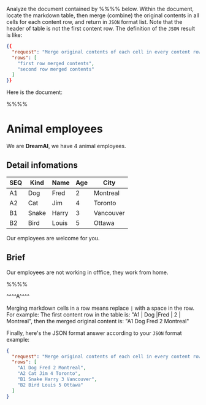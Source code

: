 Analyze the document contained by %%%% below. Within the document, locate the markdown table, then merge (combine) the original contents in all cells for each content row, and return in `JSON` format list. Note that the header of table is not the first content row. The definition of the `JSON` result is like:
```json
{{
  "request": "Merge original contents of each cell in every content row.",
  "rows": [
    "first row merged contents",
    "second row merged contents"
  ]
}}
```

Here is the document:

%%%%
# Animal employees
We are **DreamAI**, we have 4 animal employees.
## Detail infomations

SEQ | Kind    |Name    |   Age| City
----|---------|--------|------|----
A1  | Dog    |Fred    |   2 |   Montreal
A2  | Cat     |Jim     |   4 |   Toronto
B1  | Snake   |Harry   |   3 |   Vancouver
B2  | Bird   |Louis   |   5 |   Ottawa

Our employees are welcome for you.

## Brief
Our employees are not working in offfice, they work from home.

%%%%

^^^^A^^^^

Merging markdown cells in a row means replace `|` with a space in the row. For example:
The first content row in the table is: "A1  | Dog    |Fred    |   2 |   Montreal", then the merged original content is: "A1 Dog Fred 2 Montreal"

Finally, here's the JSON format answer according to your `JSON` format example:
```json
{
  "request": "Merge original contents of each cell in every content row.",
  "rows": [
    "A1 Dog Fred 2 Montreal",
    "A2 Cat Jim 4 Toronto",
    "B1 Snake Harry 3 Vancouver",
    "B2 Bird Louis 5 Ottawa"
  ]
}
```